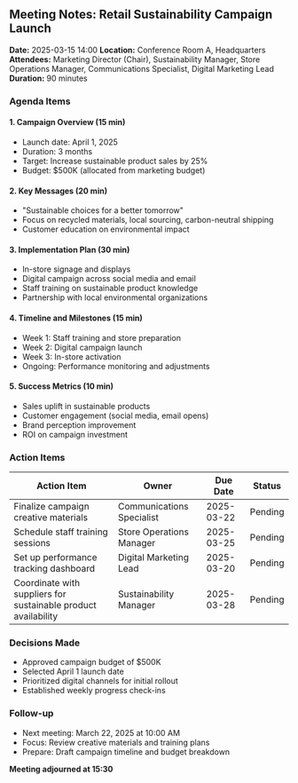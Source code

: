 ## Meeting Notes: Retail Sustainability Campaign Launch

**Date:** 2025-03-15 14:00
**Location:** Conference Room A, Headquarters
**Attendees:** Marketing Director (Chair), Sustainability Manager, Store Operations Manager, Communications Specialist, Digital Marketing Lead
**Duration:** 90 minutes

### Agenda Items

#### 1. Campaign Overview (15 min)
- Launch date: April 1, 2025
- Duration: 3 months
- Target: Increase sustainable product sales by 25%
- Budget: $500K (allocated from marketing budget)

#### 2. Key Messages (20 min)
- "Sustainable choices for a better tomorrow"
- Focus on recycled materials, local sourcing, carbon-neutral shipping
- Customer education on environmental impact

#### 3. Implementation Plan (30 min)
- In-store signage and displays
- Digital campaign across social media and email
- Staff training on sustainable product knowledge
- Partnership with local environmental organizations

#### 4. Timeline and Milestones (15 min)
- Week 1: Staff training and store preparation
- Week 2: Digital campaign launch
- Week 3: In-store activation
- Ongoing: Performance monitoring and adjustments

#### 5. Success Metrics (10 min)
- Sales uplift in sustainable products
- Customer engagement (social media, email opens)
- Brand perception improvement
- ROI on campaign investment

### Action Items

| Action Item | Owner | Due Date | Status |
|-------------|-------|----------|--------|
| Finalize campaign creative materials | Communications Specialist | 2025-03-22 | Pending |
| Schedule staff training sessions | Store Operations Manager | 2025-03-25 | Pending |
| Set up performance tracking dashboard | Digital Marketing Lead | 2025-03-20 | Pending |
| Coordinate with suppliers for sustainable product availability | Sustainability Manager | 2025-03-28 | Pending |

### Decisions Made
- Approved campaign budget of $500K
- Selected April 1 launch date
- Prioritized digital channels for initial rollout
- Established weekly progress check-ins

### Follow-up
- Next meeting: March 22, 2025 at 10:00 AM
- Focus: Review creative materials and training plans
- Prepare: Draft campaign timeline and budget breakdown

**Meeting adjourned at 15:30**